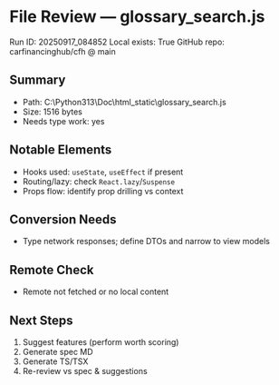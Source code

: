 # File Review — glossary_search.js
Run ID: 20250917_084852
Local exists: True
GitHub repo: carfinancinghub/cfh @ main

## Summary
- Path: C:\Python313\Doc\html\_static\glossary_search.js
- Size: 1516 bytes
- Needs type work: yes

## Notable Elements
- Hooks used: `useState`, `useEffect` if present
- Routing/lazy: check `React.lazy`/`Suspense`
- Props flow: identify prop drilling vs context

## Conversion Needs
- Type network responses; define DTOs and narrow to view models

## Remote Check
- Remote not fetched or no local content

## Next Steps
1) Suggest features (perform worth scoring)
2) Generate spec MD
3) Generate TS/TSX
4) Re-review vs spec & suggestions